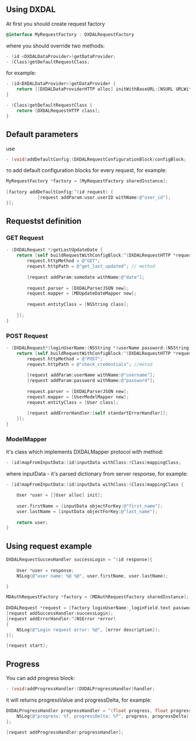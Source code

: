 
## Using DXDAL

At first you should create request factory

``` objective-c
@interface MyRequestFactory : DXDALRequestFactory
```

where you should override two methods:

``` objective-c
- (id <DXDALDataProvider>)getDataProvider;
- (Class)getDefaultRequestClass; 
```

for example:
``` objective-c
- (id<DXDALDataProvider>)getDataProvider {
    return [[DXDALDataProviderHTTP alloc] initWithBaseURL:[NSURL URLWithString:@"http://google.com"]];
}

- (Class)getDefaultRequestClass {
    return [DXDALRequestHTTP class];
}
```

## Default parameters

use 
``` objective-c
- (void)addDefaultConfig:(DXDALRequestConfigurationBlock)configBlock;
```
то add default configuration blocks for every request, for example:

``` objective-c
MyRequestFactory *factory = [MyRequestFactory sharedInstance];
       
[factory addDefaultConfig:^(id request) {
            [request addParam:user.userID withName:@"user_id"];
}];
```

## Requestst definition

### GET Request

``` objective-c
- (DXDALRequest *)getLastUpdateDate {
    return [self buildRequestWithConfigBlock:^(DXDALRequestHTTP *request) {
        request.httpMethod = @"GET";
        request.httpPath = @"get_last_updated"; // method
        
        [request addParam:somedate withName:@"date"];
        
        request.parser = [DXDALParserJSON new];
        request.mapper = [MDUpdateDateMapper new];
        
        request.entityClass = [NSString class];
        
    }];
}
```

### POST Request

``` objective-c
- (DXDALRequest*)loginUserName:(NSString *)userName password:(NSString *)password {
    return [self buildRequestWithConfigBlock:^(DXDALRequestHTTP *request) {
        request.httpMethod = @"POST";
        request.httpPath = @"check_credentials"; //metod
        
        [request addParam:userName withName:@"username"];
        [request addParam:password withName:@"password"];
        
        request.parser = [DXDALParserJSON new];
        request.mapper = [UserModelMapper new];
        request.entityClass = [User class];
        
        [request addErrorHandler:[self standartErrorHandler]];
    }];
}
```

### ModelMapper 

it's class which implements DXDALMapper protocol with method:
``` objective-c
- (id)mapFromInputData:(id)inputData withClass:(Class)mappingClass;
```

where inputData - it's parsed dictionary from server response, for example:
``` objective-c
- (id)mapFromInputData:(id)inputData withClass:(Class)mappingClass {

    User *user = [[User alloc] init];
        
    user.firstName = [inputData objectForKey:@"first_name"];
    user.lastName = [inputData objectForKey:@"last_name"];
    
    return user;
}
```

## Using request example

``` objective-c
DXDALRequestSuccesHandler successLogin = ^(id response){
    
    User *user = response;
    NSLog(@"user name: %@ %@", user.firstName, user.lastName);

}

MDAuthRequestFactory *factory = [MDAuthRequestFactory sharedInstance];
    
DXDALRequest *request = [factory loginUserName:_loginField.text password:_passwordField.text];
[request addSuccessHandler:successLogin];
[request addErrorHandler:^(NSError *error)
{
    NSLog(@"Login request error: %@", [error description]);
}];

[request start];
```

## Progress

You can add progress block:

``` objective-c
- (void)addProgressHandler:(DXDALProgressHandler)handler;
```

it will returns progressValue and progressDelta, for example:

``` objective-c
DXDALProgressHandler progressHandler = ^(float progress, float progressDelta) {
    NSLog(@"progress: %f, progressDelta: %f", progress, progressDelta);
};

[request addProgressHandler:progressHandler];
```


